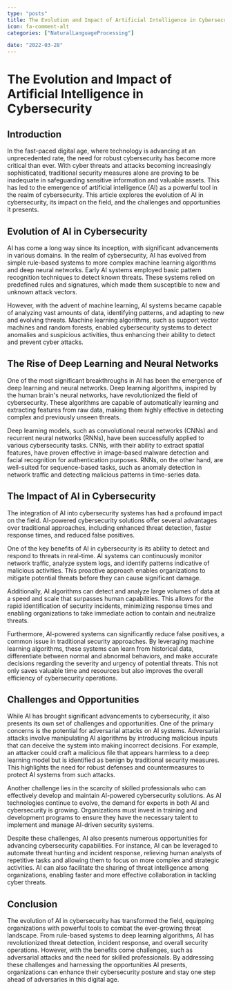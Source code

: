 ```yaml
---
type: "posts"
title: The Evolution and Impact of Artificial Intelligence in Cybersecurity
icon: fa-comment-alt
categories: ["NaturalLanguageProcessing"]

date: "2022-03-28"
---
```




# The Evolution and Impact of Artificial Intelligence in Cybersecurity

## Introduction

In the fast-paced digital age, where technology is advancing at an unprecedented rate, the need for robust cybersecurity has become more critical than ever. With cyber threats and attacks becoming increasingly sophisticated, traditional security measures alone are proving to be inadequate in safeguarding sensitive information and valuable assets. This has led to the emergence of artificial intelligence (AI) as a powerful tool in the realm of cybersecurity. This article explores the evolution of AI in cybersecurity, its impact on the field, and the challenges and opportunities it presents.

## Evolution of AI in Cybersecurity

AI has come a long way since its inception, with significant advancements in various domains. In the realm of cybersecurity, AI has evolved from simple rule-based systems to more complex machine learning algorithms and deep neural networks. Early AI systems employed basic pattern recognition techniques to detect known threats. These systems relied on predefined rules and signatures, which made them susceptible to new and unknown attack vectors.

However, with the advent of machine learning, AI systems became capable of analyzing vast amounts of data, identifying patterns, and adapting to new and evolving threats. Machine learning algorithms, such as support vector machines and random forests, enabled cybersecurity systems to detect anomalies and suspicious activities, thus enhancing their ability to detect and prevent cyber attacks.

## The Rise of Deep Learning and Neural Networks

One of the most significant breakthroughs in AI has been the emergence of deep learning and neural networks. Deep learning algorithms, inspired by the human brain's neural networks, have revolutionized the field of cybersecurity. These algorithms are capable of automatically learning and extracting features from raw data, making them highly effective in detecting complex and previously unseen threats.

Deep learning models, such as convolutional neural networks (CNNs) and recurrent neural networks (RNNs), have been successfully applied to various cybersecurity tasks. CNNs, with their ability to extract spatial features, have proven effective in image-based malware detection and facial recognition for authentication purposes. RNNs, on the other hand, are well-suited for sequence-based tasks, such as anomaly detection in network traffic and detecting malicious patterns in time-series data.

## The Impact of AI in Cybersecurity

The integration of AI into cybersecurity systems has had a profound impact on the field. AI-powered cybersecurity solutions offer several advantages over traditional approaches, including enhanced threat detection, faster response times, and reduced false positives.

One of the key benefits of AI in cybersecurity is its ability to detect and respond to threats in real-time. AI systems can continuously monitor network traffic, analyze system logs, and identify patterns indicative of malicious activities. This proactive approach enables organizations to mitigate potential threats before they can cause significant damage.

Additionally, AI algorithms can detect and analyze large volumes of data at a speed and scale that surpasses human capabilities. This allows for the rapid identification of security incidents, minimizing response times and enabling organizations to take immediate action to contain and neutralize threats.

Furthermore, AI-powered systems can significantly reduce false positives, a common issue in traditional security approaches. By leveraging machine learning algorithms, these systems can learn from historical data, differentiate between normal and abnormal behaviors, and make accurate decisions regarding the severity and urgency of potential threats. This not only saves valuable time and resources but also improves the overall efficiency of cybersecurity operations.

## Challenges and Opportunities

While AI has brought significant advancements to cybersecurity, it also presents its own set of challenges and opportunities. One of the primary concerns is the potential for adversarial attacks on AI systems. Adversarial attacks involve manipulating AI algorithms by introducing malicious inputs that can deceive the system into making incorrect decisions. For example, an attacker could craft a malicious file that appears harmless to a deep learning model but is identified as benign by traditional security measures. This highlights the need for robust defenses and countermeasures to protect AI systems from such attacks.

Another challenge lies in the scarcity of skilled professionals who can effectively develop and maintain AI-powered cybersecurity solutions. As AI technologies continue to evolve, the demand for experts in both AI and cybersecurity is growing. Organizations must invest in training and development programs to ensure they have the necessary talent to implement and manage AI-driven security systems.

Despite these challenges, AI also presents numerous opportunities for advancing cybersecurity capabilities. For instance, AI can be leveraged to automate threat hunting and incident response, relieving human analysts of repetitive tasks and allowing them to focus on more complex and strategic activities. AI can also facilitate the sharing of threat intelligence among organizations, enabling faster and more effective collaboration in tackling cyber threats.

## Conclusion

The evolution of AI in cybersecurity has transformed the field, equipping organizations with powerful tools to combat the ever-growing threat landscape. From rule-based systems to deep learning algorithms, AI has revolutionized threat detection, incident response, and overall security operations. However, with the benefits come challenges, such as adversarial attacks and the need for skilled professionals. By addressing these challenges and harnessing the opportunities AI presents, organizations can enhance their cybersecurity posture and stay one step ahead of adversaries in this digital age.